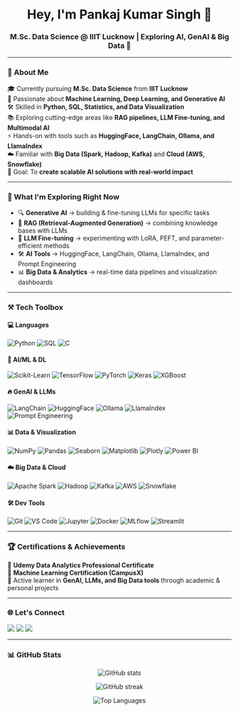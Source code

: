 <h1 align="center">Hey, I'm Pankaj Kumar Singh 👋</h1>
<h3 align="center">M.Sc. Data Science @ IIIT Lucknow | Exploring AI, GenAI & Big Data 🚀</h3>

---

### 🧠 About Me  

🎓 Currently pursuing **M.Sc. Data Science** from **IIIT Lucknow**  
🤖 Passionate about **Machine Learning, Deep Learning, and Generative AI**  
🛠️ Skilled in **Python, SQL, Statistics, and Data Visualization**  
📚 Exploring cutting-edge areas like **RAG pipelines, LLM Fine-tuning, and Multimodal AI**  
⚡ Hands-on with tools such as **HuggingFace, LangChain, Ollama, and LlamaIndex**  
☁️ Familiar with **Big Data (Spark, Hadoop, Kafka)** and **Cloud (AWS, Snowflake)**  
🎯 Goal: To **create scalable AI solutions with real-world impact**  

---

### 🚀 What I'm Exploring Right Now  

- 🔍 **Generative AI** → building & fine-tuning LLMs for specific tasks  
- 📖 **RAG (Retrieval-Augmented Generation)** → combining knowledge bases with LLMs  
- 🧩 **LLM Fine-tuning** → experimenting with LoRA, PEFT, and parameter-efficient methods  
- 🛠️ **AI Tools** → HuggingFace, LangChain, Ollama, LlamaIndex, and Prompt Engineering  
- 📊 **Big Data & Analytics** → real-time data pipelines and visualization dashboards  

---

### ⚒️ Tech Toolbox  

#### 💻 Languages  
![Python](https://img.shields.io/badge/-Python-0D1117?style=flat&logo=python)
![SQL](https://img.shields.io/badge/-SQL-0D1117?style=flat&logo=postgresql)
![C](https://img.shields.io/badge/-C-0D1117?style=flat&logo=c)

#### 🤖 AI/ML & DL  
![Scikit-Learn](https://img.shields.io/badge/-Scikit--Learn-0D1117?style=flat&logo=scikitlearn)
![TensorFlow](https://img.shields.io/badge/-TensorFlow-0D1117?style=flat&logo=tensorflow)
![PyTorch](https://img.shields.io/badge/-PyTorch-0D1117?style=flat&logo=pytorch)
![Keras](https://img.shields.io/badge/-Keras-0D1117?style=flat&logo=keras)
![XGBoost](https://img.shields.io/badge/-XGBoost-0D1117?style=flat)

#### 🔥 GenAI & LLMs  
![LangChain](https://img.shields.io/badge/-LangChain-0D1117?style=flat)
![HuggingFace](https://img.shields.io/badge/-HuggingFace-0D1117?style=flat&logo=huggingface)
![Ollama](https://img.shields.io/badge/-Ollama-0D1117?style=flat)
![LlamaIndex](https://img.shields.io/badge/-LlamaIndex-0D1117?style=flat)
![Prompt Engineering](https://img.shields.io/badge/-Prompt--Engineering-0D1117?style=flat)

#### 📊 Data & Visualization  
![NumPy](https://img.shields.io/badge/-NumPy-0D1117?style=flat&logo=numpy)
![Pandas](https://img.shields.io/badge/-Pandas-0D1117?style=flat&logo=pandas)
![Seaborn](https://img.shields.io/badge/-Seaborn-0D1117?style=flat&logo=seaborn)
![Matplotlib](https://img.shields.io/badge/-Matplotlib-0D1117?style=flat&logo=plotly)
![Plotly](https://img.shields.io/badge/-Plotly-0D1117?style=flat&logo=plotly)
![Power BI](https://img.shields.io/badge/-PowerBI-0D1117?style=flat&logo=powerbi)

#### ☁️ Big Data & Cloud  
![Apache Spark](https://img.shields.io/badge/-Apache%20Spark-0D1117?style=flat&logo=apachespark)
![Hadoop](https://img.shields.io/badge/-Hadoop-0D1117?style=flat&logo=apachehadoop)
![Kafka](https://img.shields.io/badge/-Kafka-0D1117?style=flat&logo=apachekafka)
![AWS](https://img.shields.io/badge/-AWS-0D1117?style=flat&logo=amazonaws)
![Snowflake](https://img.shields.io/badge/-Snowflake-0D1117?style=flat&logo=snowflake)

#### 🛠️ Dev Tools  
![Git](https://img.shields.io/badge/-Git-0D1117?style=flat&logo=git)
![VS Code](https://img.shields.io/badge/-VSCode-0D1117?style=flat&logo=visualstudiocode)
![Jupyter](https://img.shields.io/badge/-Jupyter-0D1117?style=flat&logo=jupyter)
![Docker](https://img.shields.io/badge/-Docker-0D1117?style=flat&logo=docker)
![MLflow](https://img.shields.io/badge/-MLflow-0D1117?style=flat)
![Streamlit](https://img.shields.io/badge/-Streamlit-0D1117?style=flat&logo=streamlit)

---

### 🏆 Certifications & Achievements  

🏅 **Udemy Data Analytics Professional Certificate**  
🏅 **Machine Learning Certification (CampusX)**  
📜 Active learner in **GenAI, LLMs, and Big Data tools** through academic & personal projects  

---

### 🌐 Let's Connect  

<p align="left">
  <a href="https://www.linkedin.com/in/pankaj-kumar-singh-iiit"><img src="https://img.shields.io/badge/-LinkedIn-blue?style=flat&logo=linkedin" /></a>
  <a href="https://github.com/yourgithubusername"><img src="https://img.shields.io/badge/-GitHub-0D1117?style=flat&logo=github" /></a>
  <a href="mailto:yourmail@gmail.com"><img src="https://img.shields.io/badge/-Gmail-D14836?style=flat&logo=gmail&logoColor=white" /></a>
</p>

---

### 📊 GitHub Stats  

<p align="center">
  <img src="https://github-readme-stats.vercel.app/api?username=yourgithubusername&show_icons=true&theme=radical" alt="GitHub stats" />
</p>

<p align="center">
  <img src="https://github-readme-streak-stats.herokuapp.com/?user=yourgithubusername&theme=radical" alt="GitHub streak" />
</p>

<p align="center">
  <img src="https://github-readme-stats.vercel.app/api/top-langs/?username=yourgithubusername&layout=compact&theme=radical" alt="Top Languages" />
</p>
